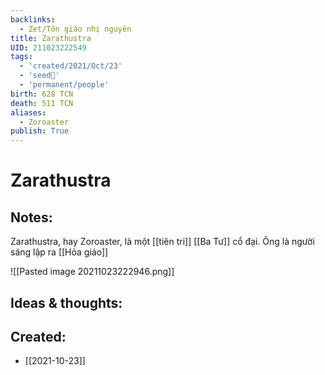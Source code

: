 ```yaml
---
backlinks:
  - Zet/Tôn giáo nhị nguyên
title: Zarathustra
UID: 211023222549
tags:
  - 'created/2021/Oct/23'
  - 'seed🥜'
  - 'permanent/people'
birth: 628 TCN
death: 511 TCN
aliases:
  - Zoroaster
publish: True
---
```

# Zarathustra

## Notes:
Zarathustra, hay Zoroaster, là một [[tiên tri]] [[Ba Tư]] cổ đại. Ông là người sáng lập ra [[Hỏa giáo]]

![[Pasted image 20211023222946.png]]

## Ideas & thoughts:
## Created:
- [[2021-10-23]]
